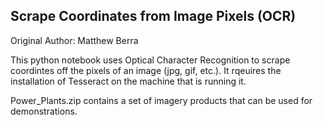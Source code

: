 ## Scrape Coordinates from Image Pixels (OCR)

Original Author: Matthew Berra

This python notebook uses Optical Character Recognition to scrape coordintes off the pixels of an image (jpg, gif, etc.).  It rqeuires the installation of Tesseract on the machine that is running it.  

Power_Plants.zip contains a set of imagery products that can be used for demonstrations.
